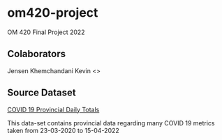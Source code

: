 # om420-project
OM 420 Final Project 2022

## Colaborators
Jensen Khemchandani
Kevin <>

## Source Dataset
[COVID 19 Provincial Daily Totals](https://resources-covid19canada.hub.arcgis.com/datasets/covid19canada::provincial-daily-totals/)

This data-set contains provincial data regarding many COVID 19 metrics taken from 23-03-2020 to 15-04-2022

